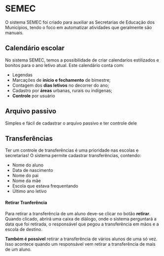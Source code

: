 # SEMEC
O sistema SEMEC foi criado para auxiliar as Secretarias de Educação dos Municípios, tendo o foco em automatizar atividades que geralmente são manuais.

## Calendário escolar
No sistema SEMEC, temos a possibilidade de criar calendarios estilizados e bonitos para o ano letivo atual. Este calendário conta com:

- Legendas
- Marcações de **início e fechamento** de bimestre;
- Contagem dos **dias letivos** no decorrer do ano;
- Cadastro por **áreas** urbanas, rurais ou indígenas;
- **Controle** por usuário

## Arquivo passivo
Simples e fácil de cadastrar o arquivo passivo e ter controle dele

## Transferências
Ter um controle de transferências é uma prioridade nas escolas e secretarias!
O sistema permite cadastrar transferências, contendo:

- Nome do aluno
- Data de nascimento
- Nome do pai
- Nome da mãe
- Escola que estava frequentando
- Último ano letivo

#### Retirar Tranferência
Para retirar a transferência de um aluno deve-se clicar no botão __retirar__. Quando clicado, abrirá uma caixa de diálogo, onde o sistema perguntará a data que foi retirada, o responsável que pegou a transferência em mãos e a escola de destino.

**Também é possivel** retirar a transferência de vários alunos de uma só vez. Isso acontece quando um responsável vem retirar a transferência de mais de um aluno.
